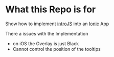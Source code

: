 # What this Repo is for

Show how to implement [introJS](https://github.com/usablica/intro.js) into an [Ionic](http://ionicframework.com/) App

There a issues with the Implementation
* on iOS the Overlay is just Black
* Cannot control the position of the tooltips
